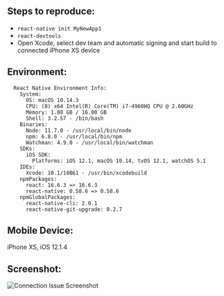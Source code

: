 ## Steps to reproduce:
* ``react-native init MyNewApp1``
* ``react-devtools``
* Open Xcode, select dev team and automatic signing and start build to connected iPhone XS device

## Environment:
```
  React Native Environment Info:
    System:
      OS: macOS 10.14.3
      CPU: (8) x64 Intel(R) Core(TM) i7-4960HQ CPU @ 2.60GHz
      Memory: 1.88 GB / 16.00 GB
      Shell: 3.2.57 - /bin/bash
    Binaries:
      Node: 11.7.0 - /usr/local/bin/node
      npm: 6.8.0 - /usr/local/bin/npm
      Watchman: 4.9.0 - /usr/local/bin/watchman
    SDKs:
      iOS SDK:
        Platforms: iOS 12.1, macOS 10.14, tvOS 12.1, watchOS 5.1
    IDEs:
      Xcode: 10.1/10B61 - /usr/bin/xcodebuild
    npmPackages:
      react: 16.6.3 => 16.6.3
      react-native: 0.58.6 => 0.58.6
    npmGlobalPackages:
      react-native-cli: 2.0.1
      react-native-git-upgrade: 0.2.7
```

## Mobile Device:
iPhone XS, iOS 12.1.4

## Screenshot:
![Connection Issue Screenshot](https://i.imgur.com/mqidJVn.png "Connection Issue Screenshot")

